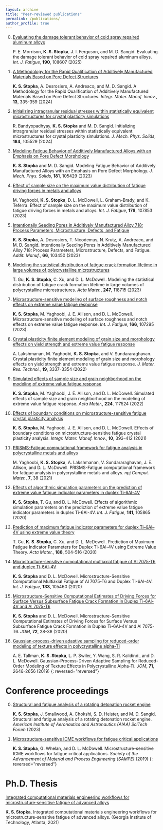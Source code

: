 ```yaml
---
layout: archive
title: "Peer-reviewed publications"
permalink: /publications/
author_profile: true
---
```


  0. [Evaluating the damage tolerant behavior of cold spray repaired aluminum alloys](https://doi.org/10.1016/j.ijfatigue.2024.108607)

     P. E. Morrison, <b>K. S. Stopka</b>, J. I. Ferguson, and M. D. Sangid. Evaluating the damage tolerant behavior of cold spray repaired aluminum alloys. <i>Int. J. Fatigue</i>, <b>190</b>, 108607 (2025)

  0. [A Methodology for the Rapid Qualification of Additively Manufactured Materials Based on Pore Defect Structures](https://doi.org/10.1007/s40192-024-00343-9)

     <b>K. S. Stopka</b>, A. Desrosiers, A. Andreaco, and M. D. Sangid. A Methodology for the Rapid Qualification of Additively Manufactured Materials Based on Pore Defect Structures. <i>Integr. Mater. Manuf. Innov.</i>, <b>13</b>, 335-359 (2024)

  0. [Initializing intragranular residual stresses within statistically equivalent microstructures for crystal plasticity simulations](https://doi.org/10.1016/j.jmps.2023.105529)

     R. Bandyopadhyay, <b>K. S. Stopka</b> and M. D. Sangid. Initializing intragranular residual stresses within statistically equivalent microstructures for crystal plasticity simulations. <i>J. Mech. Phys. Solids</i>, <b>184</b>, 105529 (2024)

  0. [Modeling Fatigue Behavior of Additively Manufactured Alloys with an Emphasis on Pore Defect Morphology](https://doi.org/10.1016/j.jmps.2023.105429)

     <b>K. S. Stopka</b> and M. D. Sangid. Modeling Fatigue Behavior of Additively Manufactured Alloys with an Emphasis on Pore Defect Morphology. <i>J. Mech. Phys. Solids</i>, <b>181</b>, 105429 (2023)

  0. [Effect of sample size on the maximum value distribution of fatigue driving forces in metals and alloys](https://doi.org/10.1016/j.ijfatigue.2023.107853)

     M. Yaghoobi, <b>K. S. Stopka</b>, D. L. McDowell, L. Graham-Brady, and K. Teferra. Effect of sample size on the maximum value distribution of fatigue driving forces in metals and alloys. <i>Int. J. Fatigue</i>, <b>176</b>, 107853 (2023)

  0. [Intentionally Seeding Pores in Additively Manufactured Alloy 718: Process Parameters, Microstructure, Defects, and Fatigue](https://doi.org/10.1016/j.addma.2023.103450)

     <b>K. S. Stopka</b>, A. Desrosiers, T. Nicodemus, N. Krutz, A. Andreaco, and M. D. Sangid. Intentionally Seeding Pores in Additively Manufactured Alloy 718: Process Parameters, Microstructure, Defects, and Fatigue. <i>Addit. Manuf.</i>, <b>66</b>, 103450 (2023)

  0. [Modeling the statistical distribution of fatigue crack formation lifetime in large volumes of polycrystalline microstructures](https://doi.org/10.1016/j.actamat.2023.118715)

     T. Gu, <b>K. S. Stopka</b>, C. Xu, and D. L. McDowell. Modeling the statistical distribution of fatigue crack formation lifetime in large volumes of polycrystalline microstructures. <i>Acta Mater.</i>, <b>247</b>, 118715 (2023)

  0. [Microstructure-sensitive modeling of surface roughness and notch effects on extreme value fatigue response](https://doi.org/10.1016/j.ijfatigue.2022.107295)

     <b>K. S. Stopka</b>, M. Yaghoobi, J. E. Allison, and D. L. McDowell. Microstructure-sensitive modeling of surface roughness and notch effects on extreme value fatigue response. <i>Int. J. Fatigue</i>, <b>166</b>, 107295 (2023).

  0. [Crystal plasticity finite element modeling of grain size and morphology effects on yield strength and extreme value fatigue response](https://doi.org/10.1016/j.jmrt.2022.06.075)

     A. Lakshmanan, M. Yaghoobi, <b>K. S. Stopka</b>, and V. Sundararaghavan. Crystal plasticity finite element modeling of grain size and morphology effects on yield strength and extreme value fatigue response. <i>J. Mater. Res. Technol.</i>, <b>19</b>, 3337-3354 (2022)

  0. [Simulated effects of sample size and grain neighborhood on the modeling of extreme value fatigue response](https://doi.org/10.1016/j.actamat.2021.117524)

     <b>K. S. Stopka</b>, M. Yaghoobi, J. E. Allison, and D. L. McDowell. Simulated effects of sample size and grain neighborhood on the modeling of extreme value fatigue response. <i>Acta Mater.</i>, <b>224</b>, 117524 (2022)

  0. [Effects of boundary conditions on microstructure-sensitive fatigue crystal plasticity analysis](https://doi.org/10.1007/s40192-021-00219-2)

     <b>K. S. Stopka</b>, M. Yaghoobi, J. E. Allison, and D. L. McDowell. Effects of boundary conditions on microstructure-sensitive fatigue crystal plasticity analysis. <i>Integr. Mater. Manuf. Innov.</i>, <b>10</b>, 393–412 (2021)

  0. [PRISMS-Fatigue computational framework for fatigue analysis in polycrystalline metals and alloys](https://www.nature.com/articles/s41524-021-00506-8)

     M. Yaghoobi, <b>K. S. Stopka</b>, A. Lakshmanan, V. Sundararaghavan, J. E. Allison, and D. L. McDowell. PRISMS-Fatigue computational framework for fatigue analysis in polycrystalline metals and alloys. <i>npj Comput. Mater.</i>, <b>7</b>, 38 (2021)

  0. [Effects of algorithmic simulation parameters on the prediction of extreme value fatigue indicator parameters in duplex Ti-6Al-4V](https://www.sciencedirect.com/science/article/pii/S0142112320303960)

     <b>K. S. Stopka</b>, T. Gu, and D. L. McDowell. Effects of algorithmic simulation parameters on the prediction of extreme value fatigue indicator parameters in duplex Ti-6Al-4V. <i>Int. J. Fatigue</i>, <b>141</b>, 105865 (2020)

  0. [Prediction of maximum fatigue indicator parameters for duplex Ti–6Al–4V using extreme value theory](https://www.sciencedirect.com/science/article/pii/S1359645420301026)

     T. Gu, <b>K. S. Stopka</b>, C. Xu, and D. L. McDowell. Prediction of Maximum Fatigue Indicator Parameters for Duplex Ti-6Al-4V using Extreme Value Theory. <i>Acta Mater.</i>, <b>188</b>, 504-516 (2020)

  0. [Microstructure-sensitive computational multiaxial fatigue of Al 7075-T6 and duplex Ti-6Al-4V](https://www.sciencedirect.com/science/article/pii/S014211231930564X)

     <b>K. S. Stopka</b> and D. L. McDowell. Microstructure-Sensitive Computational Multiaxial Fatigue of Al 7075-T6 and Duplex Ti-6Al-4V. <i>Int. J. Fatigue</i>, <b>133</b>, 105460 (2020)

  0. [Microstructure-Sensitive Computational Estimates of Driving Forces for Surface Versus Subsurface Fatigue Crack Formation in Duplex Ti-6Al-4V and Al 7075-T6](https://link.springer.com/article/10.1007/s11837-019-03804-1)

     <b>K. S. Stopka</b> and D. L. McDowell. Microstructure-Sensitive Computational Estimates of Driving Forces for Surface Versus Subsurface Fatigue Crack Formation in Duplex Ti-6Al-4V and Al 7075-T6. <i>JOM</i>, <b>72</b>, 28-38 (2020)

  0. [Gaussian-process-driven adaptive sampling for reduced-order modeling of texture effects in polycrystalline alpha-Ti](https://link.springer.com/article/10.1007/s11837-019-03553-1)

     A. E. Tallman, <b>K. S. Stopka</b>, L. P. Swiler, Y. Wang, S. R. Kalidindi, and D. L. McDowell. Gaussian-Process-Driven Adaptive Sampling for Reduced-Order Modeling of Texture Effects in Polycrystalline Alpha-Ti. <i>JOM</i>, <b>71</b>, 2646-2656 (2019)
{: reversed="reversed"}


# Conference proceedings

  0. [Structural and fatigue analysis of a rotating detonation rocket engine](https://doi.org/10.2514/6.2023-1869)

     <b>K. S. Stopka</b>, J. Smallwood, A. Chokshi, S. D. Heister, and M. D. Sangid. Structural and fatigue analysis of a rotating detonation rocket engine. <i>American Institute of Aeronautics and Astronautics (AIAA) SciTech Forum</i> (2023)

  0. [Microstructure-sensitive ICME workflows for fatigue critical applications](https://www.researchgate.net/publication/332385820_Microstructure-Sensitive_ICME_Workflows_for_Fatigue_Critical_Applications)

     <b>K. S. Stopka</b>, G. Whelan, and D. L. McDowell. Microstructure-sensitive ICME workflows for fatigue critical applications. <i>Society of the Advancement of Material and Process Engineering (SAMPE)</i> (2019)
{: reversed="reversed"}


# Ph.D. Thesis

[Integrated computational materials engineering workflows for microstructure-sensitive fatigue of advanced alloys](http://hdl.handle.net/1853/64725)

<b>K. S. Stopka</b>. Integrated computational materials engineering workflows for microstructure-sensitive fatigue of advanced alloys. (Georgia Institute of Technology, Atlanta, 2021)

